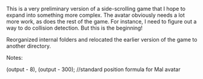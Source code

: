 This is a very preliminary version of a side-scrolling game that I hope to expand into something more complex. The avatar obviously needs a lot more work, as does the rest of the game. For instance, I need to figure out a way to do collision detection. But this is the beginning!

Reorganized internal folders and relocated the earlier version of the game to another directory.

Notes:

(output - 8), (output - 300); //standard position formula for Mal avatar
